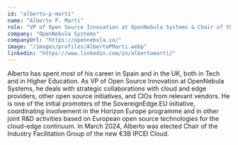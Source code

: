 ```yaml
---
id: "alberto-p-marti"
name: "Alberto P. Marti"
role: "VP of Open Source Innovation at OpenNebula Systems & Chair of the Industry Facilitation Group of the IPCEI-CIS"
company: "OpenNebula Systems"
companyUrl: "https://opennebula.io/"
image: "/images/profiles/AlbertoPMarti.webp"
linkedin: "https://www.linkedin.com/in/albertomarti/"
---
```


Alberto has spent most of his career in Spain and in the UK, both in Tech and in Higher Education. As VP of Open Source Innovation at OpenNebula Systems, he deals with strategic collaborations with cloud and edge providers, other open source initiatives, and CIOs from relevant vendors. He is one of the initial promoters of the SovereignEdge.EU initiative, coordinating involvement in the Horizon Europe programme and in other joint R&D activities based on European open source technologies for the cloud-edge continuum. In March 2024, Alberto was elected Chair of the Industry Facilitation Group of the new €3B IPCEI Cloud.
